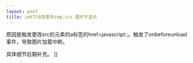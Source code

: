 ```yaml
---
layout: post
title: ie6下动态更改img.src 图片不显示
---
```

原因是触发更改src的元素的a标签的href=javascript:;。触发了onbeforeunload事件，导致图片加载中断。

具体细节后期补充。
]]